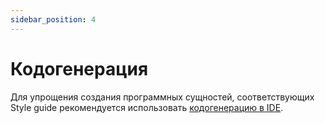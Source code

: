 ```yaml
---
sidebar_position: 4
---
```


# Кодогенерация

Для упрощения создания программных сущностей, соответствующих Style guide рекомендуется использовать [кодогенерацию в IDE](https://track.astral.ru/soft/wiki/pages/viewpage.action?pageId=3838705970).
